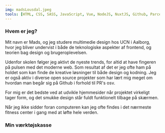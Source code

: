 ```yaml
---
img: madsLousdal.jpeg
tools: [HTML, CSS, SASS, JavaScript, Vue, NodeJS, NuxtJS, Github, Parcel, Figma]
---
```


### Hvem er jeg?

Mit navn er Mads, og jeg studere multimedie design hos UCN i Aalborg, hvor jeg bliver undervist i både de teknologiske aspekter af frontend, og teorien bag design og brugeroplevelsen.

Udenfor skolen følger jeg aktivt de nyeste trends, for altid at have fingeren på pulsen med det moderne web. Som resultat af det er jeg ofte ham på holdet som kan finde de kreative løsninger til både design og kodning. Jeg er også aktiv i diverse open source projekter som har lært mig meget om hvordan man begår sig på Github i forhold til PR's osv.

For mig er det bedste ved at udvikle hjemmesider når projektet virkeligt tager form, og det smukke design står fuldt funktionelt tilbage på skærmen.

Når jeg ikke sidder foran computeren kan jeg ofte findes i det nærmeste fitness center i gang med at løfte hele verden.

### Min værktøjskasse

<v-tools :tools="tools" class="profile"></v-tools>
